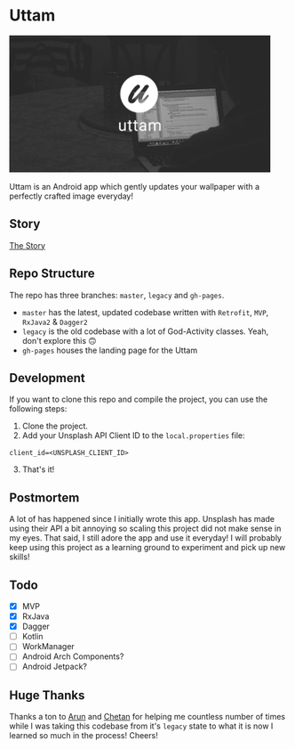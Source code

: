 # Uttam

<img src="https://github.com/libhide/uttam/blob/master/art/branding.jpg" alt="Uttam Branding">

Uttam is an Android app which gently updates your wallpaper with a perfectly crafted image everyday!

## Story

[The Story](https://medium.com/@Ratik96/creating-and-launching-a-product-as-a-self-taught-developer-951bd893b262)

## Repo Structure

The repo has three branches: `master`, `legacy` and `gh-pages`.

- `master` has the latest, updated codebase written with `Retrofit`, `MVP`, `RxJava2` & `Dagger2`
- `legacy` is the old codebase with a lot of God-Activity classes. Yeah, don't explore this 🙃
- `gh-pages` houses the landing page for the Uttam

## Development

If you want to clone this repo and compile the project, you can use the following steps:

1. Clone the project.
2. Add your Unsplash API Client ID to the `local.properties` file:

```
client_id=<UNSPLASH_CLIENT_ID>
```

3. That's it!

## Postmortem

A lot of has happened since I initially wrote this app. Unsplash has made using their API a bit annoying so scaling this project did not make sense in my eyes. That said, I still adore the app and use it everyday! I will probably keep using this project as a learning ground to experiment and pick up new skills!

## Todo

- [x] MVP
- [x] RxJava
- [x] Dagger
- [ ] Kotlin
- [ ] WorkManager
- [ ] Android Arch Components?
- [ ] Android Jetpack?

## Huge Thanks

Thanks a ton to [Arun](http://http://twitter.com/voidmaindev) and [Chetan](https://twitter.com/chetsachdeva) for helping me countless number of times while I was taking this codebase from it's `legacy` state to what it is now I learned so much in the process! Cheers!
